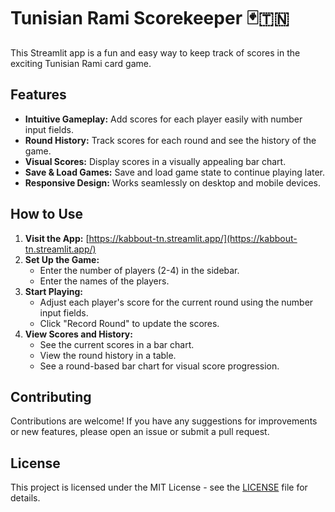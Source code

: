 # Tunisian Rami Scorekeeper 🃏🇹🇳

This Streamlit app is a fun and easy way to keep track of scores in the exciting Tunisian Rami card game. 

## Features

* **Intuitive Gameplay:**  Add scores for each player easily with number input fields.
* **Round History:**  Track scores for each round and see the history of the game.
* **Visual Scores:**  Display scores in a visually appealing bar chart.
* **Save & Load Games:**  Save and load game state to continue playing later.
* **Responsive Design:**  Works seamlessly on desktop and mobile devices.

## How to Use

1.  **Visit the App:**  [https://kabbout-tn.streamlit.app/](https://kabbout-tn.streamlit.app/)
2.  **Set Up the Game:**
    *   Enter the number of players (2-4) in the sidebar.
    *   Enter the names of the players.
3.  **Start Playing:**
    *   Adjust each player's score for the current round using the number input fields.
    *   Click "Record Round" to update the scores.
4.  **View Scores and History:**
    *   See the current scores in a bar chart.
    *   View the round history in a table.
    *   See a round-based bar chart for visual score progression.

## Contributing

Contributions are welcome! If you have any suggestions for improvements or new features, please open an issue or submit a pull request.

## License

This project is licensed under the MIT License - see the [LICENSE](LICENSE) file for details.
